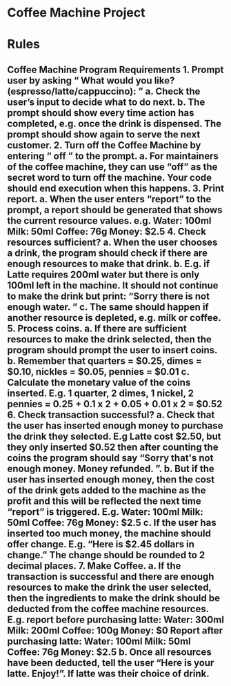 <h1>Coffee Machine Project</h1>

<h1>Rules</h1>

<h2>Coffee Machine Program Requirements 
1. Prompt user by asking “
 What would you like? (espresso/latte/cappuccino):​ ” 
a. Check the user’s input to decide what to do next.  
b. The prompt should show every time action has completed, e.g. once the drink is 
dispensed. The prompt should show again to serve the next customer. 
2. Turn off the Coffee Machine by entering “
 off​ ” to the prompt. 
a. For maintainers of the coffee machine, they can use “off” as the secret word to turn off 
the machine. Your code should end execution when this happens. 
3. Print report. 
a. When the user enters “report” to the prompt, a report should be generated that shows 
the current resource values. e.g.  
Water: 100ml 
Milk: 50ml 
Coffee: 76g 
Money: $2.5 
4. Check resources sufficient? 
a. When the user chooses a drink, the program should check if there are enough 
resources to make that drink.  
b. E.g. if Latte requires 200ml water but there is only 100ml left in the machine. It should 
not continue to make the drink but print: “Sorry there is not enough water.​ ” 
c. The same should happen if another resource is depleted, e.g. milk or coffee. 
5. Process coins. 
a. If there are sufficient resources to make the drink selected, then the program should 
prompt the user to insert coins.  
b. Remember that quarters = $0.25, dimes = $0.10, nickles = $0.05, pennies = $0.01 
c. Calculate the monetary value of the coins inserted. E.g. 1 quarter, 2 dimes, 1 nickel, 2 
pennies = 0.25 + 0.1 x 2 + 0.05 + 0.01 x 2 = $0.52 
6. Check transaction successful? 
a. Check that the user has inserted enough money to purchase the drink they selected. 
E.g Latte cost $2.50, but they only inserted $0.52 then after counting the coins the 
program should say “Sorry that's not enough money. Money refunded.​ ”. 
b. But if the user has inserted enough money, then the cost of the drink gets added to the 
machine as the profit and this will be reflected the next time “report” is triggered. E.g.  
Water: 100ml 
Milk: 50ml 
Coffee: 76g 
Money: $2.5 
c. If the user has inserted too much money, the machine should offer change.  
E.g. “Here is $2.45 dollars in change.” The change should be rounded to 2 decimal 
places. 
7. Make Coffee. 
a. If the transaction is successful and there are enough resources to make the drink the 
user selected, then the ingredients to make the drink should be deducted from the 
coffee machine resources.  
E.g. report before purchasing latte: 
Water: 300ml 
Milk: 200ml 
Coffee: 100g 
Money: $0 
Report after purchasing latte: 
Water: 100ml 
Milk: 50ml 
Coffee: 76g 
Money: $2.5 
b. Once all resources have been deducted, tell the user “Here is your latte. Enjoy!”. If 
latte was their choice of drink.</h2>
